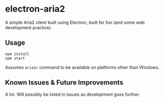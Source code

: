 # electron-aria2

A simple Aria2 client built using Electron, built for fun (and some web development practice).

## Usage

```
npm install
npm start
```

Assumes `aria2c` command to be available on platforms other than Windows.

## Known Issues & Future Improvements

A lot. Will possibly be listed in Issues as development goes further.
